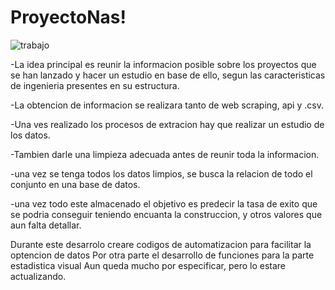 # ProyectoNas!

![trabajo](https://user-images.githubusercontent.com/127346073/236953842-7d6932e5-a29f-448f-87c8-716d1a978c5d.jpg)


-La idea principal es reunir la informacion posible sobre los proyectos que se han lanzado y hacer un estudio en base de ello, segun las caracteristicas de ingenieria presentes en su estructura.

-La obtencion de informacion se realizara tanto de web scraping, api y .csv.

-Una ves realizado los procesos de extracion hay que realizar un estudio de los datos.

-Tambien darle una limpieza adecuada antes de reunir toda la informacion.

-una vez se tenga todos los datos limpios, se busca la relacion de todo el conjunto en una base de datos.

-una vez todo este almacenado el objetivo es predecir la tasa de exito que se podria conseguir teniendo encuanta la construccion, y otros valores que aun falta detallar.


Durante este desarrolo creare codigos de automatizacion para facilitar la optencion de datos
Por otra parte el desarrollo de funciones para la parte estadistica visual
Aun queda mucho por especificar, pero lo estare actualizando.
